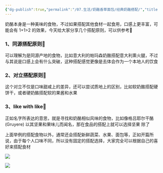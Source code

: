 ```yaml
---
{"dg-publish":true,"permalink":"/07.生活/奶酪香草面包/经典奶酪搭配/","title":"吃货必备❗️经典奶酪搭配🧀磕 CP"}
---
```


奶酪本身是一种美味的食物，不过如果搭配其他食材一起食用，口感上更丰富，可能会有 1+1>2 的效果，今天给大家分享几个搭配原则，可以供参考👀 
### 1、同源搭配原则🧀️ 
可以理解为是同源产地的食物，比如意大利的帕玛森奶酪搭配意大利熏火腿，不过与其说是口感上会有什么突破，这种搭配感觉更像是去体会作为一个本地人的饮食 
### 2、对立搭配原则🧀️ 
这个对立不仅是口味甜咸上的差异，还可以尝试质地上的区别，比如软奶酪搭配硬饼干，或者硬奶酪搭配软的果酱和水果 
### 3、like with like🧀️ 
正如名字所表达的意思，就是寻找和奶酪相似风味的食物，比如像格吕耶尔干酪 (Gruyere) 以其坚果和果味儿而闻名，那在食品的搭配上就可以选择坚果 除了

上面举例的搭配食物以外，通常还会搭配新鲜蔬菜、水果、面包等，正如开篇所说，由于每个人口味不同，所以没有固定的搭配选择，大家完全可以根据自己的喜好来搭配食材

![](https://chengdu-obsidian-milkkey.oss-cn-chengdu.aliyuncs.com/img/20250403160646991.webp?cd-oss-obs)

![](https://chengdu-obsidian-milkkey.oss-cn-chengdu.aliyuncs.com/img/20250403160647336.webp?cd-oss-obs)